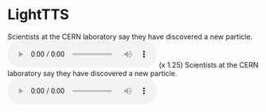 # LightTTS

Scientists at the CERN laboratory say they have discovered a new particle. 
<audio src="https://github.com/cschaefer26/model_outputs/blob/master/ljspeech_light/1_wavernn_batched_100k.wav?raw=true" controls preload></audio>
(x 1.25) Scientists at the CERN laboratory say they have discovered a new particle. 
<audio src="https://github.com/cschaefer26/model_outputs/blob/master/ljspeech_light/1_wavernn_batched_100k_1.25.wav?raw=true" controls preload></audio>